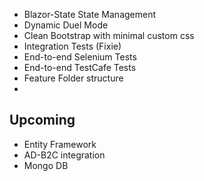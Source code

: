 * Blazor-State State Management
* Dynamic Duel Mode
* Clean Bootstrap with minimal custom css
* Integration Tests (Fixie)
* End-to-end Selenium Tests
* End-to-end TestCafe Tests
* Feature Folder structure
* 

## Upcoming

* Entity Framework
* AD-B2C integration
* Mongo DB